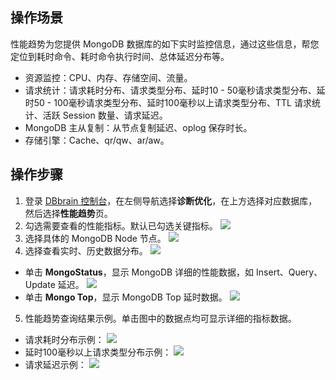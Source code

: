 
## 操作场景
性能趋势为您提供 MongoDB 数据库的如下实时监控信息，通过这些信息，帮您定位到耗时命令、耗时命令执行时间、总体延迟分布等。
- 资源监控：CPU、内存、存储空间、流量。
- 请求统计：请求耗时分布、请求类型分布、延时10 - 50毫秒请求类型分布、延时50 - 100毫秒请求类型分布、延时100毫秒以上请求类型分布、TTL 请求统计、活跃 Session 数量、请求延迟。
- MongoDB 主从复制：从节点复制延迟、oplog 保存时长。
- 存储引擎：Cache、qr/qw、ar/aw。

## 操作步骤
1. 登录 [DBbrain 控制台](https://console.cloud.tencent.com/dbbrain)，在左侧导航选择**诊断优化**，在上方选择对应数据库，然后选择**性能趋势**页。
2. 勾选需要查看的性能指标。默认已勾选关键指标。
![](https://qcloudimg.tencent-cloud.cn/raw/9575eb35468acaba475acf0d242cff9d.png)
3. 选择具体的 MongoDB Node 节点。
![](https://qcloudimg.tencent-cloud.cn/raw/22209b569107d2f5ad50aa6d677c72a9.png)
4. 选择查看实时、历史数据分布。
![](https://qcloudimg.tencent-cloud.cn/raw/a4617a1d0289f886787e424e4f240628.png)
 - 单击 **MongoStatus**，显示 MongoDB 详细的性能数据，如 Insert、Query、Update 延迟。
![](https://qcloudimg.tencent-cloud.cn/raw/a7f9d84b52b7a3f7fd2c9b425d71c1ce.png)
 - 单击 **Mongo Top**，显示 MongoDB Top 延时数据。
![](https://qcloudimg.tencent-cloud.cn/raw/1953bab6312113a6fe3b4299136e5c27.png)
5. 性能趋势查询结果示例。单击图中的数据点均可显示详细的指标数据。
 - 请求耗时分布示例：
![](https://qcloudimg.tencent-cloud.cn/raw/42a6b96a772d0818c0e248d606a2a15c.png)
 - 延时100毫秒以上请求类型分布示例：
![](https://qcloudimg.tencent-cloud.cn/raw/4f8b1602a02fd7a12a79fbe04ffb87de.png)
 - 请求延迟示例：
![](https://qcloudimg.tencent-cloud.cn/raw/a6f924be7333f800c7b491c6e94bdf45.png)

